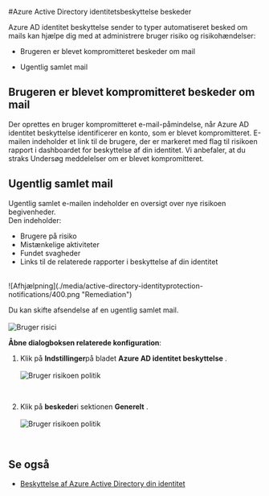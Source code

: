<properties
    pageTitle="Azure Active Directory identitetsbeskyttelse beskeder | Microsoft Azure"
    description="Få mere at vide, hvordan meddelelser understøtter dine undersøgelsesaktiviteter."
    services="active-directory"
    keywords="beskyttelse af Azure active directory din identitet, skyen app registrering, administration af programmer, sikkerhed, risikoen, risikoen niveau, sikkerhedsrisiko, sikkerhedspolitik"
    documentationCenter=""
    authors="MarkusVi"
    manager="femila"
    editor=""/>

<tags
    ms.service="active-directory"
    ms.workload="identity"
    ms.tgt_pltfrm="na"
    ms.devlang="na"
    ms.topic="article"
    ms.date="10/20/2016"
    ms.author="markvi"/>

#<a name="azure-active-directory-identity-protection-notifications"></a>Azure Active Directory identitetsbeskyttelse beskeder 


Azure AD identitet beskyttelse sender to typer automatiseret besked om mails kan hjælpe dig med at administrere bruger risiko og risikohændelser:

- Brugeren er blevet kompromitteret beskeder om mail

- Ugentlig samlet mail

## <a name="user-compromised-alert-email"></a>Brugeren er blevet kompromitteret beskeder om mail

Der oprettes en bruger kompromitteret e-mail-påmindelse, når Azure AD identitet beskyttelse identificerer en konto, som er blevet kompromitteret. E-mailen indeholder et link til de brugere, der er markeret med flag til risikoen rapport i dashboardet for beskyttelse af din identitet. Vi anbefaler, at du straks Undersøg meddelelser om er blevet kompromitteret.


## <a name="weekly-digest-email"></a>Ugentlig samlet mail

Ugentlig samlet e-mailen indeholder en oversigt over nye risikoen begivenheder.<br>
Den indeholder:

- Brugere på risiko
- Mistænkelige aktiviteter
- Fundet svagheder
- Links til de relaterede rapporter i beskyttelse af din identitet


<br>
![Afhjælpning](./media/active-directory-identityprotection-notifications/400.png "Remediation")
<br> 

Du kan skifte afsendelse af en ugentlig samlet mail.
<br><br>
![Bruger risici](./media/active-directory-identityprotection-notifications/62.png "User risks")
<br>
 

**Åbne dialogboksen relaterede konfiguration**:

1. Klik på **Indstillinger**på bladet **Azure AD identitet beskyttelse** .
<br><br>
![Bruger risikoen politik](./media/active-directory-identityprotection-notifications/401.png "User risk policy")
<br>

2. Klik på **beskeder**i sektionen **Generelt** .
<br><br>
![Bruger risikoen politik](./media/active-directory-identityprotection-notifications/405.png "User risk policy")
<br>




## <a name="see-also"></a>Se også

- [Beskyttelse af Azure Active Directory din identitet](active-directory-identityprotection.md) 

